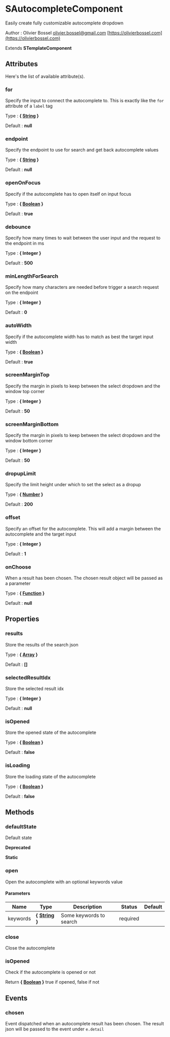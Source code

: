 # SAutocompleteComponent

Easily create fully customizable autocomplete dropdown


Author : Olivier Bossel [olivier.bossel@gmail.com](mailto:olivier.bossel@gmail.com) [https://olivierbossel.com](https://olivierbossel.com)

Extends **STemplateComponent**




## Attributes

Here's the list of available attribute(s).

### for

Specify the input to connect the autocomplete to.
This is exactly like the `for` attribute of a `label` tag

Type : **{ [String](https://developer.mozilla.org/fr/docs/Web/JavaScript/Reference/Objets_globaux/String) }**

Default : **null**


### endpoint

Specify the endpoint to use for search and get back autocomplete values

Type : **{ [String](https://developer.mozilla.org/fr/docs/Web/JavaScript/Reference/Objets_globaux/String) }**

Default : **null**


### openOnFocus

Specify if the autocomplete has to open itself on input focus

Type : **{ [Boolean](https://developer.mozilla.org/fr/docs/Web/JavaScript/Reference/Objets_globaux/Boolean) }**

Default : **true**


### debounce

Specify how many times to wait between the user input and the request to the endpoint in ms

Type : **{ Integer }**

Default : **500**


### minLengthForSearch

Specify how many characters are needed before trigger a search request on the endpoint

Type : **{ Integer }**

Default : **0**


### autoWidth

Specify if the autocomplete width has to match as best the target input width

Type : **{ [Boolean](https://developer.mozilla.org/fr/docs/Web/JavaScript/Reference/Objets_globaux/Boolean) }**

Default : **true**


### screenMarginTop

Specify the margin in pixels to keep between the select dropdown and the window top corner

Type : **{ Integer }**

Default : **50**


### screenMarginBottom

Specify the margin in pixels to keep between the select dropdown and the window bottom corner

Type : **{ Integer }**

Default : **50**


### dropupLimit

Specify the limit height under which to set the select as a dropup

Type : **{ [Number](https://developer.mozilla.org/fr/docs/Web/JavaScript/Reference/Objets_globaux/Number) }**

Default : **200**


### offset

Specify an offset for the autocomplete. This will add a margin between the autocomplete and the target input

Type : **{ Integer }**

Default : **1**


### onChoose

When a result has been chosen. The chosen result object will be passed as a parameter

Type : **{ [Function](https://developer.mozilla.org/fr/docs/Web/JavaScript/Reference/Objets_globaux/Function) }**

Default : **null**



## Properties


### results

Store the results of the search json

Type : **{ [Array](https://developer.mozilla.org/fr/docs/Web/JavaScript/Reference/Objets_globaux/Array) }**

Default : **[]**


### selectedResultIdx

Store the selected result idx

Type : **{ Integer }**

Default : **null**


### isOpened

Store the opened state of the autocomplete

Type : **{ [Boolean](https://developer.mozilla.org/fr/docs/Web/JavaScript/Reference/Objets_globaux/Boolean) }**

Default : **false**


### isLoading

Store the loading state of the autocomplete

Type : **{ [Boolean](https://developer.mozilla.org/fr/docs/Web/JavaScript/Reference/Objets_globaux/Boolean) }**

Default : **false**


## Methods


### defaultState

Default state

**Deprecated**

**Static**


### open

Open the autocomplete with an optional keywords value


#### Parameters
Name  |  Type  |  Description  |  Status  |  Default
------------  |  ------------  |  ------------  |  ------------  |  ------------
keywords  |  **{ [String](https://developer.mozilla.org/fr/docs/Web/JavaScript/Reference/Objets_globaux/String) }**  |  Some keywords to search  |  required  |


### close

Close the autocomplete


### isOpened

Check if the autocomplete is opened or not

Return **{ [Boolean](https://developer.mozilla.org/fr/docs/Web/JavaScript/Reference/Objets_globaux/Boolean) }** true if opened, false if not


## Events


### chosen

Event dispatched when an autocomplete result has been chosen.
The result json will be passed to the event under `e.detail`